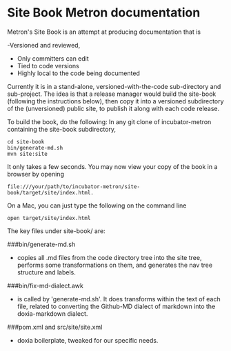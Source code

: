 # Site Book Metron documentation 

Metron's Site Book is an attempt at producing documentation that is

-Versioned and reviewed,
- Only committers can edit
- Tied to code versions
- Highly local to the code being documented

Currently it is in a stand-alone, versioned-with-the-code sub-directory and sub-project. The idea is that a release
manager would build the site-book (following the instructions below), then copy it into a versioned subdirectory of the (unversioned) public site, to publish it along with each code release.

To build the book, do the following:
In any git clone of incubator-metron containing the site-book subdirectory,

    cd site-book
    bin/generate-md.sh
    mvn site:site

It only takes a few seconds. You may now view your copy of the book in a browser by opening 

    file:///your/path/to/incubator-metron/site-book/target/site/index.html. 

On a Mac, you can just type the following on the command line

    open target/site/index.html

The key files under site-book/ are:

###bin/generate-md.sh

- copies all .md files from the code directory tree into the site tree, performs some transformations on them, and generates the nav tree structure and labels.

###bin/fix-md-dialect.awk

- is called by 'generate-md.sh'. It does transforms within the text of each file, related to converting the Github-MD dialect of markdown into the doxia-markdown dialect.

###pom.xml and src/site/site.xml

- doxia boilerplate, tweaked for our specific needs. 


